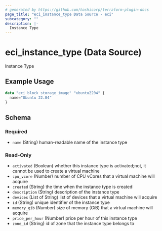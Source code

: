 ```yaml
---
# generated by https://github.com/hashicorp/terraform-plugin-docs
page_title: "eci_instance_type Data Source - eci"
subcategory: ""
description: |-
  Instance Type
---
```


# eci_instance_type (Data Source)

Instance Type

## Example Usage

```terraform
data "eci_block_storage_image" "ubuntu2204" {
  name="Ubuntu 22.04"
}
```

<!-- schema generated by tfplugindocs -->
## Schema

### Required

- `name` (String) human-readable name of the instance type

### Read-Only

- `activated` (Boolean) whether this instance type is activated;not, it cannot be used to create a virtual machine
- `cpu_vcore` (Number) number of CPU vCores that a virtual machine will acquire
- `created` (String) the time when the instance type is created
- `description` (String) description of the instance type
- `devices` (List of String) list of devices that a virtual machine will acquire
- `id` (String) unique identifier of the instance type
- `memory_gib` (Number) size of memory (GiB) that a virtual machine will acquire
- `price_per_hour` (Number) price per hour of this instance type
- `zone_id` (String) id of zone that the instance type belongs to
